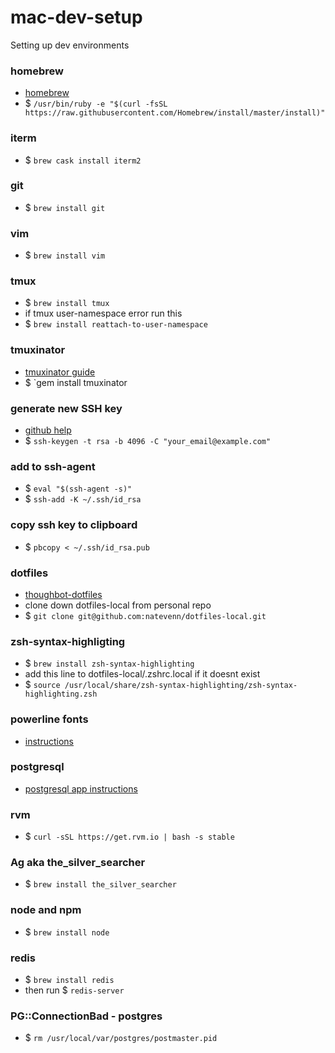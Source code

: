 # mac-dev-setup
Setting up dev environments 
### homebrew
* [homebrew](https://brew.sh)
* $ `/usr/bin/ruby -e "$(curl -fsSL https://raw.githubusercontent.com/Homebrew/install/master/install)"`
### iterm
* $ `brew cask install iterm2`
### git
* $ `brew install git`
### vim
* $ `brew install vim`
### tmux
* $ `brew install tmux`
* if tmux user-namespace error run this
* $ `brew install reattach-to-user-namespace`
### tmuxinator
* [tmuxinator guide](https://thoughtbot.com/blog/templating-tmux-with-tmuxinator)
* $ `gem install tmuxinator
### generate new SSH key
* [github help](https://help.github.com/articles/generating-a-new-ssh-key-and-adding-it-to-the-ssh-agent/#adding-your-ssh-key-to-the-ssh-agent)
* $ `ssh-keygen -t rsa -b 4096 -C "your_email@example.com"`
### add to ssh-agent
* $ `eval "$(ssh-agent -s)"`
* $ `ssh-add -K ~/.ssh/id_rsa`
### copy ssh key to clipboard
* $ `pbcopy < ~/.ssh/id_rsa.pub`
### dotfiles
* [thoughbot-dotfiles](https://github.com/thoughtbot/dotfiles)
* clone down dotfiles-local from personal repo
* $ `git clone git@github.com:natevenn/dotfiles-local.git`
### zsh-syntax-highligting
* $ `brew install zsh-syntax-highlighting`
* add this line to dotfiles-local/.zshrc.local if it doesnt exist
* $ `source /usr/local/share/zsh-syntax-highlighting/zsh-syntax-highlighting.zsh`
### powerline fonts
* [instructions](https://gist.github.com/kevin-smets/8568070)
### postgresql
* [postgresql app instructions](http://postgresapp.com/documentation/gui-tools.html)
### rvm
* $ `curl -sSL https://get.rvm.io | bash -s stable`
### Ag aka the_silver_searcher
* $ `brew install the_silver_searcher`
### node and npm
* $ `brew install node`
### redis 
* $ `brew install redis`
* then run $ `redis-server`
### PG::ConnectionBad - postgres
* $ `rm /usr/local/var/postgres/postmaster.pid`




